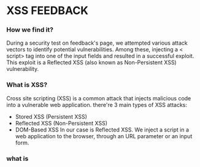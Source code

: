# XSS FEEDBACK

### How we find it?
During a security test on feedback's page, we attempted various attack vectors to identify potential vulnerabilities. Among these, injecting a < script> tag
into one of the input fields and resulted in a successful exploit.
This exploit is a Reflected XSS (also known as Non-Persistent XSS) vulnerability.

### What is XSS?
Cross site scripting (XSS) is a common attack that injects malicious code into a vulnerable web application. there're 3 main types of XSS attacks:
- Stored XSS (Persistent XSS)
- Reflected XSS (Non-Persistent XSS) 
- DOM-Based XSS
In our case is Reflected XSS.
We inject a script in a web application to the browser, through an URL parameter or an input form.

### what is <script> tag
The < script> tag in HTML is an element that executes the JavaScript code it contains. 
However, it can also be abused by attackers in XSS attacks through the injection of malicious JavaScript code.

### References
https://www.geeksforgeeks.org/what-is-cross-site-scripting-xss/

